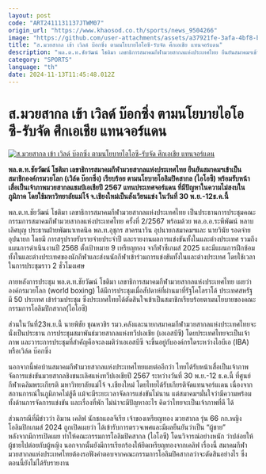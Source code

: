 ```yaml
---
layout: post
code: "ART2411131137JTWM07"
origin_url: "https://www.khaosod.co.th/sports/news_9504266"
image: "https://github.com/user-attachments/assets/a37921fe-3afa-4bf8-b71e-9dfcf808541a"
title: "ส.มวยสากล เข้า เวิลด์ บ๊อกซิ่ง ตามนโยบายไอโอซี-รับจัด ศึกเอเชีย แทนจอร์แดน"
description: "พล.ต.ท.ชัยวัฒน์ โชติมา เลขาธิการสมาคมกีฬามวยสากลแห่งประเทศไทย ยืนยันสมาคมฯเข้าเป็นสมาชิกองค์กรมวยโลก (เวิล์ด บ๊อกซิ่ง)เรียบร้อย ตามนโยบายโอลิมปิคสากล (ไอ"
category: "SPORTS"
language: "th"
date: 2024-11-13T11:45:48.012Z
---
```


# ส.มวยสากล เข้า เวิลด์ บ๊อกซิ่ง ตามนโยบายไอโอซี-รับจัด ศึกเอเชีย แทนจอร์แดน

[![ส.มวยสากล เข้า เวิลด์ บ๊อกซิ่ง ตามนโยบายไอโอซี-รับจัด ศึกเอเชีย แทนจอร์แดน](https://www.khaosod.co.th/wpapp/uploads/2024/11/S__8790021.jpg "ส.มวยสากล เข้า เวิลด์ บ๊อกซิ่ง ตามนโยบายไอโอซี-รับจัด ศึกเอเชีย แทนจอร์แดน")](https://www.khaosod.co.th/wpapp/uploads/2024/11/S__8790021.jpg)

**พล.ต.ท.ชัยวัฒน์ โชติมา เลขาธิการสมาคมกีฬามวยสากลแห่งประเทศไทย ยืนยันสมาคมฯเข้าเป็นสมาชิกองค์กรมวยโลก (เวิล์ด บ๊อกซิ่ง) เรียบร้อย ตามนโยบายโอลิมปิคสากล (ไอโอซี) พร้อมรับหน้าเสื่อเป็นเจ้าภาพมวยสากลแชมป์เอเชียปี 2567 แทนประเทศจอร์แดน ที่มีปัญหาในความไม่สงบในภูมิภาค โดยใช้มหาวิทยาลัยแม่โจ้ จ.เชียงใหม่เป็นสังเวียนแข่ง ในวันที่ 30 พ.ย.-12ธ.ค.นี้**

พล.ต.ท.ชัยวัฒน์ โชติมา เลขาธิการสมาคมกีฬามวยสากลแห่งประเทศไทย เป็นประธานการประชุมคณะกรรมการสมาคมกีฬามวยสากลแห่งประเทศไทย ครั้งที่ 2/2567 พร้อมด้วย พล.อ.อ.ระพีพัฒน์ หลาบเลิศบุญ ประธานฝ่ายพัฒนาเทคนิค พล.ท.อุชุกร สาครนาวิน อุปนายกสมาคมฯและ นายวินัย รอดจ่าย อุปนายก โดยมี การสรุปรายรับรายจ่ายประจำปี และรายงานผลการแข่งขันทั้งในและต่างประเทศ รวมถึงแผนการดำเนินงานปี 2568 ตั้งเป้าหมาย 9 เหรียญทอง จากีฬาซีเกมส์ 2025 และมีแผนการฝึกซ้อมทั้งในและต่างประเทศของนักกีฬาและส่งนนักกีฬาเข้าร่วมการแข่งขันทั้งในและต่างประเทศ โดยใช้เวลาในการประชุมราว 2 ชั่วโมงเศษ

ภายหลังการประชุม พล.ต.ท.ชัยวัฒน์ โชติมา เลขาธิการสมาคมกีฬามวยสากลแห่งประเทศไทย เผยว่า องค์กรมวยโลก (world boxing) ได้มีการประชุมเมื่อสัปดาห์ที่ผ่านมาที่รัฐโคโลราโด้ ประเทศสหรัฐ มี 50 ประเทศ เข้าร่วมประชุม ซึ่งประเทศไทยได้ตัดสินใจเข้าเป็นสมาชิกเรียบร้อยตามนโยบายของคณะกรรมการโอลิมปิกสากล(ไอโอซี)

ส่วนในวันที่23พ.ย.นี้ นายพิชัย ชุณหวชิร รมว.คลังและนายกสมาคมกีฬามวยสากลแห่งประเทศไทยจะนั่งเป็นประธาน การประชุมสมาพันธ์มวยสากลแห่งทวีปเอเชีย (เอเอสบีซี) โดยประเทศไทยจะเป็นเจ้าภาพ และวาระการประชุมที่สำคัญคือจะลงมติว่าเอเอสบีซี จะขึ้นอยู่กับองค์กรใดระหว่างไอบีเอ (IBA) หรือเวิล์ด บ๊อกซิ่ง

นอกจากนี้พ่อบ้านสมาคมกีฬามวยสากลแห่งประเทศไทยเผยต่ออีกว่า ไทยได้รับหน้าเสื่อเป็นเจ้าภาพจัดการแข่งขันมวยสากลชิงชนะเลิศแห่งทวีปเอเชียปี 2567 ระหว่างวันที่ 30 พ.ย.-12 ธ.ค.นี้ ที่ศูนย์กีฬาเฉลิมพระเกียรติ มหาวิทยาลัยแม่โจ้ จ.เชียงใหม่ โดยไทยได้รับเกียรติจัดแทนจอร์แเดน เนื่องจากสถานการณ์ในภูมิภาคไม่สู้ดี แม้จะมีระยะเวลาจัดการแข่งขันไม่นาน แต่สมาคมฯมั่นใจว่ามีความพร้อมทั้งด้านการจัดการแข่งขัน และเรื่องที่พัก ไม่น่าจะมีปัญหาอะไร คิดว่าไทยจะเป็นเจ้าภาพที่ดี ได้

ส่วนกรณีที่มีข่าวว่า อิมาน เคลิฟ นักชกแอลจีเรีย เจ้าของเหรียญทอง มวยสากล รุ่น 66 กก.หญิง โอลิมปิกเกมส์ 2024 ถูกเปิดเผยว่า ได้เข้ารับการตรวจเพศและมีผลยืนยันว่าเป็น “ผู้ชาย”  
หลังจากมีการเปิดเผย ทำให้คณะกรรมการโอลิมปิคสากล (ไอโอซี) โดนวิจารณ์อย่างหนัก ว่าปล่อยให้ผู้ชายไปต่อยกับผู้หญิง นอกจากนั้นยังมีการเรียกร้องให้ยึดเหรียญทองจากเคลิฟ เรื่องนี้ สมาคมกีฬามวยสากลแห่งประเทศไทยต้องรอฟังคำตอบจากคณะกรรมการโอลิมปิคสากลว่าจะตัดสินอย่างไร ซึ่งตอนนี้ยังไม่ได้รับรายงาน